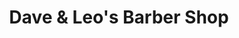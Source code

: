 ---
title: "Dave & Leo's Barber Shop"
url: /waterloo/dave-and-leos-barber-shop/
shop: hairdresser
---